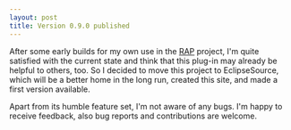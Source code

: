 ```yaml
---
layout: post
title: Version 0.9.0 published
---
```


After some early builds for my own use in the [RAP](http://eclipse.org/rap/) project, I'm quite satisfied with the current state and think that this plug-in may already be helpful to others, too.
So I decided to move this project to EclipseSource, which will be a better home in the long run, created this site, and made a first version available.

Apart from its humble feature set, I'm not aware of any bugs.
I'm happy to receive feedback, also bug reports and contributions are welcome.

